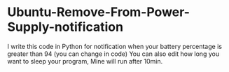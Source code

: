 # Ubuntu-Remove-From-Power-Supply-notification
I write this code in Python for notification when your battery percentage is greater than 94 (you can change in code)
You can also edit how long you want to sleep your program, Mine will run after 10min.
